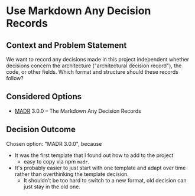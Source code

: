 <!--
SPDX-FileCopyrightText: 2024 blinry <mail@blinry.org>
SPDX-FileCopyrightText: 2024 zormit <nt4u@kpvn.de>

SPDX-License-Identifier: CC-BY-SA-4.0
-->

# Use Markdown Any Decision Records

## Context and Problem Statement

We want to record any decisions made in this project independent whether decisions concern the architecture ("architectural decision record"), the code, or other fields.
Which format and structure should these records follow?

## Considered Options

* [MADR](https://adr.github.io/madr/) 3.0.0 – The Markdown Any Decision Records

## Decision Outcome

Chosen option: "MADR 3.0.0", because

* It was the first template that I found out how to add to the project
    * easy to copy via npm `madr`.
* It's probably easier to just start with one template and adapt over time
 rather than overthinking the template decision.
    * It shouldn't be too hard to switch to a new format, old decision can just stay in the old one.
